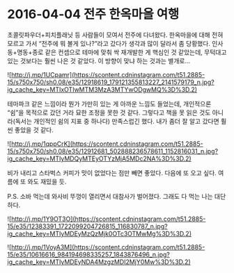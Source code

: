 # 2016-04-04 전주 한옥마을 여행

초콜릿파우더+피치플래닛 등 사람들이 모여서 전주에 다녀왔다. 한옥마을에 대해 전혀 모르고 가서 “전주에 뭐 볼게 있나?”라고 갔다가 생각과 많이 달라서 좀 당황했다. 인사동+명동+종로 같은 컨셉으로 테마에 맞춰 싹 재개발한 게 핵심인 것 같았는데, 무턱대고 있는 것보다는 훨씬 나은 것 같았다. 이 방향이 맞냐 하는 것과는 별개로...

![http://j.mp/1UCpamr](https://scontent.cdninstagram.com/t51.2885-15/s750x750/sh0.08/e35/12918619_179121355813227_2141579179_n.jpg?ig_cache_key=MTIxOTIwMTM3MzA3MTYwODgwMQ%3D%3D.2)

테마파크 같은 느낌이라 뭔가 가만히 있는 게 아까운 느낌도 들었는데, 개인적으론 “쉼”을 목적으로 갔던 거라 묘한 조정을 못한 것 같다. 그렇다고 책을 못 읽은 것도 아니라(독서는 개인적인 쉼의 지표 중 하나다) 만족스럽긴 했다. 내가 좀더 잘 알고 갔다면 훨씬 좋았을 것 같다.

![http://j.mp/1qppCrK](https://scontent.cdninstagram.com/t51.2885-15/s750x750/sh0.08/e35/12912681_502888236578611_1152816031_n.jpg?ig_cache_key=MTIyMDQyMTEyOTYzMjA5MDc2NA%3D%3D.2)

비가 내리고 스타벅스 커피가 맛이 없었다는 점만 빼면 좋았다. 다음에 또 오고 싶다. 여름에 또 와도 재밌을 듯.

P.S. 소바 먹는데 와사비 뚜껑이 열리면서 대참사가 벌어졌다. 그래도 다 먹는 나는 대단하다.

![http://j.mp/1Y9OT3O](https://scontent.cdninstagram.com/t51.2885-15/e35/12383391_1722099204726815_116830787_n.jpg?ig_cache_key=MTIyMDEyMzQzMjk0OTc3OTMwMg%3D%3D.2)

![http://j.mp/1VoyA3M](https://scontent.cdninstagram.com/t51.2885-15/e35/10616616_984194698335257_1843876496_n.jpg?ig_cache_key=MTIyMDEyNDA4MzgzMDI2MjY0Mw%3D%3D.2)
